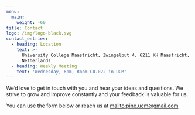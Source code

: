 ```yaml
---
menu:
  main:
    weight: -60
title: Contact
logo: /img/logo-black.svg
contact_entries:
  - heading: Location
    text: >-
      University College Maastricht, Zwingelput 4, 6211 KH Maastricht,
      Netherlands
  - heading: Weekly Meeting
    text: 'Wednesday, 6pm, Room C0.022 in UCM'
---
```

We’d love to get in touch with you and hear your ideas and questions. We strive to grow and improve constantly and your feedback
is valuable for us.

You can use the form below or reach us at <mailto:pine.ucm@gmail.com>
